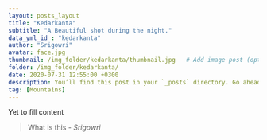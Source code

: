 ```yaml
---
layout: posts_layout
title: "Kedarkanta"
subtitle: "A Beautiful shot during the night."
data_yml_id : "kedarkanta"
author: "Srigowri"
avatar: face.jpg
thumbnail: /img_folder/kedarkanta/thumbnail.jpg   # Add image post (optional)
folder: /img_folder/kedarkanta/
date: 2020-07-31 12:55:00 +0300
description: You’ll find this post in your `_posts` directory. Go ahead and edit it and re-build the site to see your changes. # Add post description (optional)
tag: [Mountains]
---
```

Yet to fill content

> What is this <cite>- Srigowri</cite>

